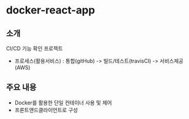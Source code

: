 # docker-react-app

## 소개
CI/CD 기능 확인 프로젝트
+ 프로세스(활용서비스) : 통합(gitHub) -> 빌드/테스트(travisCI) -> 서비스제공(AWS)

## 주요 내용
+ Docker를 활용한 단일 컨테이너 사용 및 제어
+ 프론트앤드클라이언트로 구성
